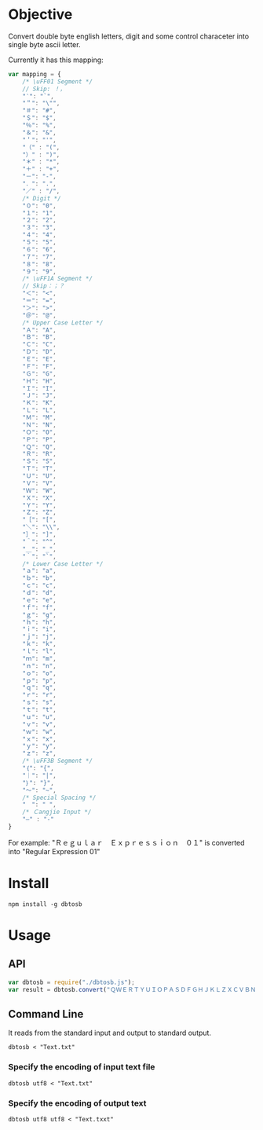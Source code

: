 # Objective
Convert double byte english letters, digit and some control characeter into single byte ascii letter.

Currently it has this mapping:
```js
var mapping = {
    /* \uFF01 Segment */
    // Skip: ！，
    "‵": "`",
    "＂": "\"",
    "＃": "#",
    "＄": "$",
    "％": "%",
    "＆": "&",
    "＇": "'",
    "（" : "(",
    "）" : ")",
    "＊" : "*",
    "＋" : "+",
    "－": "-",
    "．": ".",
    "／" : "/",
    /* Digit */
    "０": "0",
    "１": "1",
    "２": "2",
    "３": "3",
    "４": "4",
    "５": "5",
    "６": "6",
    "７": "7",
    "８": "8",
    "９": "9",
    /* \uFF1A Segment */
    // Skip：；？
    "＜": "<",    
    "＝": "=",    
    "＞": ">",    
    "＠": "@",    
    /* Upper Case Letter */
    "Ａ": "A",
    "Ｂ": "B",
    "Ｃ": "C",
    "Ｄ": "D",
    "Ｅ": "E",
    "Ｆ": "F",
    "Ｇ": "G",
    "Ｈ": "H",
    "Ｉ": "I",
    "Ｊ": "J",
    "Ｋ": "K",
    "Ｌ": "L",
    "Ｍ": "M",
    "Ｎ": "N",
    "Ｏ": "O",
    "Ｐ": "P",
    "Ｑ": "Q",
    "Ｒ": "R",
    "Ｓ": "S",
    "Ｔ": "T",
    "Ｕ": "U",
    "Ｖ": "V",
    "Ｗ": "W",
    "Ｘ": "X",
    "Ｙ": "Y",
    "Ｚ": "Z",
    "［": "[",
    "＼": "\\",
    "］": "]",
    "＾": "^",
    "＿": "_",
    "｀": "`",
    /* Lower Case Letter */
    "ａ": "a",
    "ｂ": "b",
    "ｃ": "c",
    "ｄ": "d",
    "ｅ": "e",
    "ｆ": "f",
    "ｇ": "g",
    "ｈ": "h",
    "ｉ": "i",
    "ｊ": "j",
    "ｋ": "k",
    "ｌ": "l",
    "ｍ": "m",
    "ｎ": "n",
    "ｏ": "o",
    "ｐ": "p",
    "ｑ": "q",
    "ｒ": "r",
    "ｓ": "s",
    "ｔ": "t",
    "ｕ": "u",
    "ｖ": "v",
    "ｗ": "w",
    "ｘ": "x",
    "ｙ": "y",
    "ｚ": "z",
    /* \uFF3B Segment */ 
    "｛": "{",
    "｜": "|",
    "｝": "}",
    "～": "~",
    /* Special Spacing */
    "　": " ",
    /* Ｃangjie Input */
    "—" : "-"
}
```

For example:
"Ｒｅｇｕｌａｒ　Ｅｘｐｒｅｓｓｉｏｎ　０１" is converted into
"Regular Expression 01"

# Install 

`npm install -g dbtosb`

# Usage

## API

```js
var dbtosb = require("./dbtosb.js");
var result = dbtosb.convert("ＱＷＥＲＴＹＵＩＯＰＡＳＤＦＧＨＪＫＬＺＸＣＶＢＮＭ");
```

## Command Line
It reads from the standard input and output to standard output.

`dbtosb < "Text.txt"`

### Specify the encoding of input text file
`dbtosb utf8 < "Text.txt"`

### Specify the encoding of output text
`dbtosb utf8 utf8 < "Text.txxt"`